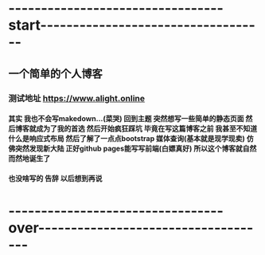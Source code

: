 # ---------------------------------start-----------------------------------
## 一个简单的个人博客
###  测试地址 https://www.alight.online
#### 其实 我也不会写makedown...(菜哭) 回到主题 突然想写一些简单的静态页面 然后博客就成为了我的首选 然后开始疯狂踩坑 毕竟在写这篇博客之前 我甚至不知道什么是响应式布局 然后了解了一点点bootstrap 媒体查询(基本就是现学现卖) 仿佛突然发现新大陆 正好github pages能写写前端(白嫖真好) 所以这个博客就自然而然地诞生了
#### 也没啥写的 告辞 以后想到再说
# ---------------------------------over------------------------------------